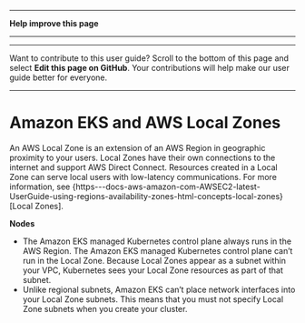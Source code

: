 --------

 **Help improve this page** 

--------

--------

Want to contribute to this user guide? Scroll to the bottom of this page and select **Edit this page on GitHub**\. Your contributions will help make our user guide better for everyone\.

--------

# Amazon EKS and AWS Local Zones<a name="local-zones"></a>

An AWS Local Zone is an extension of an AWS Region in geographic proximity to your users\. Local Zones have their own connections to the internet and support AWS Direct Connect\. Resources created in a Local Zone can serve local users with low\-latency communications\. For more information, see \{https\-\-\-docs\-aws\-amazon\-com\-AWSEC2\-latest\-UserGuide\-using\-regions\-availability\-zones\-html\-concepts\-local\-zones\}\[Local Zones\]\.

**Nodes**
+ The Amazon EKS managed Kubernetes control plane always runs in the AWS Region\. The Amazon EKS managed Kubernetes control plane can’t run in the Local Zone\. Because Local Zones appear as a subnet within your VPC, Kubernetes sees your Local Zone resources as part of that subnet\.
+ Unlike regional subnets, Amazon EKS can’t place network interfaces into your Local Zone subnets\. This means that you must not specify Local Zone subnets when you create your cluster\.
